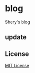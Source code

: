 # blog
Shery's blog

## update

## License

[MIT License](https://github.com/shery15/blog/blob/master/LICENSE)
